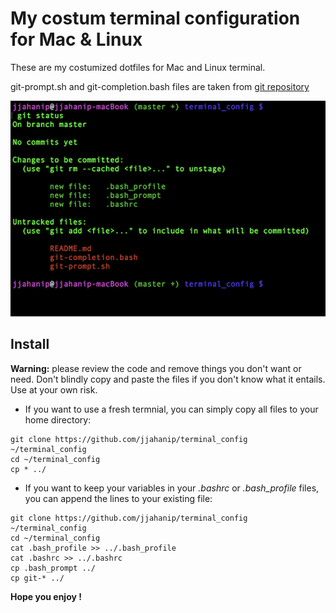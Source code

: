 # My costum terminal configuration for Mac & Linux

These are my costumized dotfiles for Mac and Linux terminal.

git-prompt.sh and git-completion.bash files are taken from [git repository](https://github.com/git/git/tree/master/contrib/completion)

![](jjahanip-terminal.png)

## Install
**Warning:** please review the code and remove things you don't want or need. Don't blindly copy and paste the files if you don't know what it entails. Use at your own risk.

* If you want to use a fresh termnial, you can simply copy all files to your home directory:
```
git clone https://github.com/jjahanip/terminal_config ~/terminal_config
cd ~/terminal_config
cp * ../
```
* If you want to keep your variables in your *.bashrc* or *.bash_profile* files, you can append the lines to your existing file:
```
git clone https://github.com/jjahanip/terminal_config ~/terminal_config
cd ~/terminal_config
cat .bash_profile >> ../.bash_profile
cat .bashrc >> ../.bashrc
cp .bash_prompt ../
cp git-* ../
```

**Hope you enjoy !**


